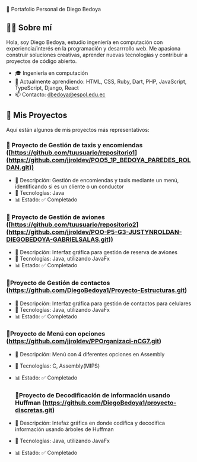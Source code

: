 💼 Portafolio Personal de Diego Bedoya

## 👨‍💻 Sobre mí

Hola, soy Diego Bedoya, estudio ingeniería en computación con experiencia/interés en la programación y desarrrollo web. Me apasiona construir soluciones creativas, aprender nuevas tecnologías y contribuir a proyectos de código abierto.

- 🎓 Ingeniería en computación
- 🌱 Actualmente aprendiendo: HTML, CSS, Ruby, Dart, PHP, JavaScript, TypeScript, Django, React
- 📫 Contacto: dbedoya@espol.edu.ec

 ## 🚀 Mis Proyectos

Aquí están algunos de mis proyectos más representativos:

### 📘 Proyecto de Gestión de taxis y encomiendas ([https://github.com/tuusuario/repositorio1](https://github.com/jjroldev/POO5_1P_BEDOYA_PAREDES_ROLDAN.git))
- 📝 Descripción: Gestión de encomiendas y taxis mediante un menú, identificando si es un cliente o un conductor
- 🚀 Tecnologías: Java
- 📊 Estado: ✅ Completado

### 📗 Proyecto de Gestión de aviones ([https://github.com/tuusuario/repositorio2](https://github.com/jjroldev/POO-P5-G3-JUSTYNROLDAN-DIEGOBEDOYA-GABRIELSALAS.git))
- 📝 Descripción: Interfaz gráfica para gestión de reserva de aviones
- 🚀 Tecnologías: Java, utilizando JavaFx
- 📊 Estado: ✅ Completado

### 📗Proyecto de Gestión de contactos (https://github.com/DiegoBedoya1/Proyecto-Estructuras.git)
- 📝 Descripción: Interfaz gráfica para gestión de contactos para celulares
- 🚀 Tecnologías: Java, utilizando JavaFx
- 📊 Estado: ✅ Completado

### 📗Proyecto de Menú con opciones (https://github.com/jjroldev/PPOrganizaci-nCG7.git)
- 📝 Descripción: Menú con 4 diferentes opciones en Assembly
- 🚀 Tecnologías: C, Assembly(MIPS)
- 📊 Estado: ✅ Completado

   ### 📗Proyecto de Decodificación de información usando Huffman (https://github.com/DiegoBedoya1/proyecto-discretas.git)
- 📝 Descripción: Intefaz gráfica en donde codifica y decodifica información usando árboles de Huffman
- 🚀 Tecnologías: Java, utilizando JavaFx
- 📊 Estado: ✅ Completado

  

